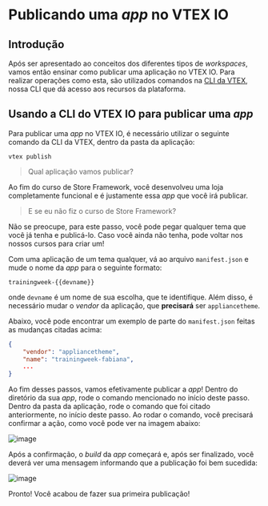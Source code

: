 # Publicando uma _app_ no VTEX IO

## Introdução

Após ser apresentado ao conceitos dos diferentes tipos de _workspaces_, vamos então ensinar como publicar uma aplicação no VTEX IO. Para realizar operações como esta, são utilizados comandos na [CLI da VTEX](https://developers.vtex.com/vtex-developer-docs/docs/vtex-io-documentation-vtex-io-cli-command-reference), nossa CLI que dá acesso aos recursos da plataforma.

## Usando a CLI do VTEX IO para publicar uma _app_

Para publicar uma _app_ no VTEX IO, é necessário utilizar o seguinte comando da CLI da VTEX, dentro da pasta da aplicação:

```
vtex publish
```

> Qual aplicação vamos publicar?

Ao fim do curso de Store Framework, você desenvolveu uma loja completamente funcional e é justamente essa _app_ que você irá publicar.

> E se eu não fiz o curso de Store Framework?

Não se preocupe, para este passo, você pode pegar qualquer tema que você já tenha e publicá-lo. Caso você ainda não tenha, pode voltar nos nossos cursos para criar um!

Com uma aplicação de um tema qualquer, vá ao arquivo `manifest.json` e mude o nome da _app_ para o seguinte formato:

```
trainingweek-{{devname}}
```

onde `devname` é um nome de sua escolha, que te identifique. Além disso, é necessário mudar o _vendor_ da aplicação, que **precisará** ser `appliancetheme`.

Abaixo, você pode encontrar um exemplo de parte do `manifest.json` feitas as mudanças citadas acima:

```json
{
    "vendor": "appliancetheme",
    "name": "trainingweek-fabiana",
    ...
}
```

Ao fim desses passos, vamos efetivamente publicar a _app_! Dentro do diretório da sua _app_, rode o comando mencionado no início deste passo. Dentro da pasta da aplicação, rode o comando que foi citado anteriormente, no início deste passo. Ao rodar o comando, você precisará confirmar a ação, como você pode ver na imagem abaixo:

![image](https://user-images.githubusercontent.com/19495917/88819289-2d16f400-d196-11ea-8cb6-f86a902c4887.png)

Após a confirmação, o _build_ da _app_ começará e, após ser finalizado, você deverá ver uma mensagem informando que a publicação foi bem sucedida:

![image](https://user-images.githubusercontent.com/19495917/88824809-3061ae00-d19d-11ea-86c1-4118bf609ec3.png)

Pronto! Você acabou de fazer sua primeira publicação!
